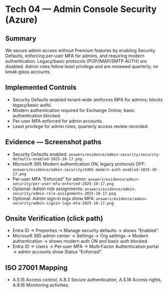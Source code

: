 # Tech 04 — Admin Console Security (Azure)

## Summary
We secure admin access without Premium features by enabling Security Defaults, enforcing per‑user MFA for admins, and requiring modern authentication. Legacy/basic protocols (POP/IMAP/SMTP AUTH) are disabled. Admin roles follow least privilege and are reviewed quarterly; no break‑glass accounts.

## Implemented Controls
- Security Defaults enabled tenant‑wide (enforces MFA for admins; blocks legacy/basic auth).
- Modern authentication required for Exchange Online; basic authentication blocked.
- Per‑user MFA enforced for admin accounts.
- Least privilege for admin roles; quarterly access review recorded.

## Evidence — Screenshot paths
- Security Defaults enabled: `answers/evidence/admin-security/security-defaults-enabled-2025-10-17.png`
- Microsoft 365 Modern authentication ON; legacy protocols OFF: `answers/evidence/admin-security/m365-modern-auth-enabled-2025-10-17.png`
- Per‑user MFA “Enforced” for admin: `answers/evidence/admin-security/per-user-mfa-enforced-2025-10-17.png`
- Optional: Admin role assignments: `answers/evidence/admin-security/admin-role-assignments-2025-10-17.png`
- Optional: Admin sign‑in logs show MFA: `answers/evidence/admin-security/admin-signin-logs-mfa-2025-10-17.png`

## Onsite Verification (click path)
- Entra ID → Properties → Manage security defaults → shows “Enabled”.
- Microsoft 365 admin center → Settings → Org settings → Modern authentication → shows modern auth ON and basic auth blocked.
- Entra ID → Users → Per‑user MFA → Multi‑Factor Authentication portal → admin accounts show Status “Enforced”.

## ISO 27001 Mapping
- A.5.15 Access control, A.8.3 Secure authentication, A.5.18 Access rights, A.8.16 Monitoring activities.
